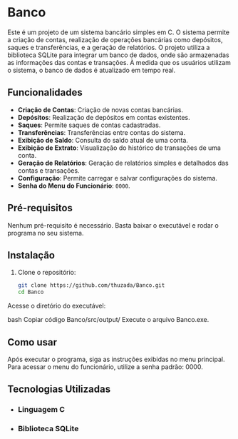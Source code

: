 # Banco

Este é um projeto de um sistema bancário simples em C. O sistema permite a criação de contas, realização de operações bancárias como depósitos, saques e transferências, e a geração de relatórios. O projeto utiliza a biblioteca SQLite para integrar um banco de dados, onde são armazenadas as informações das contas e transações. À medida que os usuários utilizam o sistema, o banco de dados é atualizado em tempo real.

## Funcionalidades

- **Criação de Contas**: Criação de novas contas bancárias.
- **Depósitos**: Realização de depósitos em contas existentes.
- **Saques**: Permite saques de contas cadastradas.
- **Transferências**: Transferências entre contas do sistema.
- **Exibição de Saldo**: Consulta do saldo atual de uma conta.
- **Exibição de Extrato**: Visualização do histórico de transações de uma conta.
- **Geração de Relatórios**: Geração de relatórios simples e detalhados das contas e transações.
- **Configuração**: Permite carregar e salvar configurações do sistema.
- **Senha do Menu do Funcionário**: `0000`.

## Pré-requisitos

Nenhum pré-requisito é necessário. Basta baixar o executável e rodar o programa no seu sistema.

## Instalação

1. Clone o repositório:
   ```sh
   git clone https://github.com/thuzada/Banco.git
   cd Banco
Acesse o diretório do executável:

bash
Copiar código
Banco/src/output/
Execute o arquivo Banco.exe.

## Como usar
Após executar o programa, siga as instruções exibidas no menu principal.
Para acessar o menu do funcionário, utilize a senha padrão: 0000.

## Tecnologias Utilizadas
- ### Linguagem C
- ### Biblioteca SQLite
